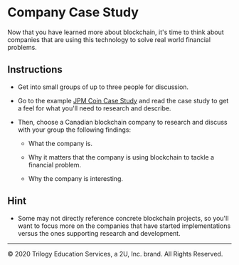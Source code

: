 # Company Case Study

Now that you have learned more about blockchain, it's time to think about companies that are using this technology to solve real world financial problems.

## Instructions

* Get into small groups of up to three people for discussion.

* Go to the example [JPM Coin Case Study](Resources/JPM_Coin_Case_Study.md) and read the case study to get a feel for what you'll need to research and describe.

* Then, choose a Canadian blockchain company to research and discuss with your group the following findings:

  * What the company is.
  
  * Why it matters that the company is using blockchain to tackle a financial problem.
  
  * Why the company is interesting.
  
## Hint

* Some may not directly reference concrete blockchain projects, so you'll want to focus more on the companies that have started implementations versus the ones supporting research and development.

---

© 2020 Trilogy Education Services, a 2U, Inc. brand. All Rights Reserved.
